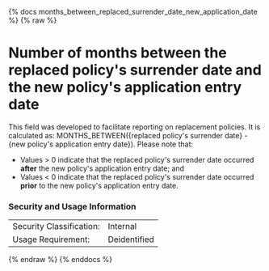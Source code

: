 {% docs months_between_replaced_surrender_date_new_application_date %}
{% raw %}

<a name="months_between_replaced_surrender_date_new_application_date"></a>
# Number of months between the replaced policy's surrender date and the new policy's application entry date

This field was developed to facilitate reporting on replacement policies. It is calculated as:
MONTHS_BETWEEN({replaced policy's surrender date} - {new policy's application entry date}). Please note that:
* Values > 0 indicate that the replaced policy's surrender date occurred **after** the new policy's application entry
date; and
* Values < 0 indicate that the replaced policy's surrender date occurred **prior** to the new policy's application 
entry date.


### Security and Usage Information
|     |     |
| --- | --- |
| Security Classification: | Internal |
| Usage Requirement:       | Deidentified |

{% endraw %}
{% enddocs %}
